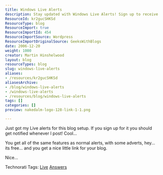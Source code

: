 ```yaml
---
title: Windows Live Alerts
description: Stay updated with Windows Live Alerts! Sign up to receive notifications for new blog posts and enjoy free features with a touch of advertising.
ResourceId: kr2gucSHKSd
ResourceType: blog
ResourceImport: true
ResourceImportId: 454
ResourceImportSource: Wordpress
ResourceImportOriginalSource: GeeksWithBlogs
date: 2006-12-20
weight: 1000
creator: Martin Hinshelwood
layout: blog
resourceTypes: blog
slug: windows-live-alerts
aliases:
- /resources/kr2gucSHKSd
aliasesArchive:
- /blog/windows-live-alerts
- /windows-live-alerts
- /resources/blog/windows-live-alerts
tags: []
categories: []
preview: nakedalm-logo-128-link-1-1.png

---
```

Just got my Live alerts for this blog setup. If you sign up for it you should get notified whenever I post! Cool...

You get all of the same features as normal alerts, with some adverts, hey... its free... and you get a nice little link for your blog.

Nice...

Technorati Tags: [Live](http://technorati.com/tags/Live) [Answers](http://technorati.com/tags/Answers)
